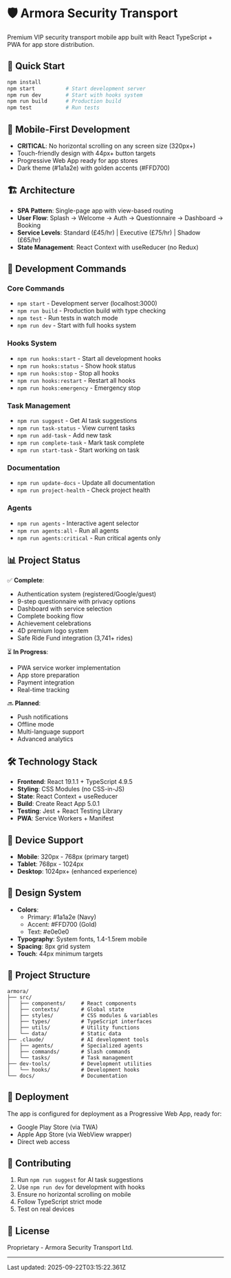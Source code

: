 # 🛡️ Armora Security Transport

Premium VIP security transport mobile app built with React TypeScript + PWA for app store distribution.

## 🚀 Quick Start

```bash
npm install
npm start          # Start development server
npm run dev        # Start with hooks system
npm run build      # Production build
npm test           # Run tests
```

## 📱 Mobile-First Development

- **CRITICAL**: No horizontal scrolling on any screen size (320px+)
- Touch-friendly design with 44px+ button targets
- Progressive Web App ready for app stores
- Dark theme (#1a1a2e) with golden accents (#FFD700)

## 🏗️ Architecture

- **SPA Pattern**: Single-page app with view-based routing
- **User Flow**: Splash → Welcome → Auth → Questionnaire → Dashboard → Booking
- **Service Levels**: Standard (£45/hr) | Executive (£75/hr) | Shadow (£65/hr)
- **State Management**: React Context with useReducer (no Redux)

## 🔧 Development Commands

### Core Commands
- `npm start` - Development server (localhost:3000)
- `npm run build` - Production build with type checking
- `npm test` - Run tests in watch mode
- `npm run dev` - Start with full hooks system

### Hooks System
- `npm run hooks:start` - Start all development hooks
- `npm run hooks:status` - Show hook status
- `npm run hooks:stop` - Stop all hooks
- `npm run hooks:restart` - Restart all hooks
- `npm run hooks:emergency` - Emergency stop

### Task Management
- `npm run suggest` - Get AI task suggestions
- `npm run task-status` - View current tasks
- `npm run add-task` - Add new task
- `npm run complete-task` - Mark task complete
- `npm run start-task` - Start working on task

### Documentation
- `npm run update-docs` - Update all documentation
- `npm run project-health` - Check project health

### Agents
- `npm run agents` - Interactive agent selector
- `npm run agents:all` - Run all agents
- `npm run agents:critical` - Run critical agents only

## 📊 Project Status

✅ **Complete**:
- Authentication system (registered/Google/guest)
- 9-step questionnaire with privacy options
- Dashboard with service selection
- Complete booking flow
- Achievement celebrations
- 4D premium logo system
- Safe Ride Fund integration (3,741+ rides)

⏳ **In Progress**:
- PWA service worker implementation
- App store preparation
- Payment integration
- Real-time tracking

🔜 **Planned**:
- Push notifications
- Offline mode
- Multi-language support
- Advanced analytics

## 🛠️ Technology Stack

- **Frontend**: React 19.1.1 + TypeScript 4.9.5
- **Styling**: CSS Modules (no CSS-in-JS)
- **State**: React Context + useReducer
- **Build**: Create React App 5.0.1
- **Testing**: Jest + React Testing Library
- **PWA**: Service Workers + Manifest

## 📱 Device Support

- **Mobile**: 320px - 768px (primary target)
- **Tablet**: 768px - 1024px
- **Desktop**: 1024px+ (enhanced experience)

## 🎨 Design System

- **Colors**: 
  - Primary: #1a1a2e (Navy)
  - Accent: #FFD700 (Gold)
  - Text: #e0e0e0
- **Typography**: System fonts, 1.4-1.5rem mobile
- **Spacing**: 8px grid system
- **Touch**: 44px minimum targets

## 📂 Project Structure

```
armora/
├── src/
│   ├── components/     # React components
│   ├── contexts/       # Global state
│   ├── styles/         # CSS modules & variables
│   ├── types/          # TypeScript interfaces
│   ├── utils/          # Utility functions
│   └── data/           # Static data
├── .claude/            # AI development tools
│   ├── agents/         # Specialized agents
│   ├── commands/       # Slash commands
│   └── tasks/          # Task management
├── dev-tools/          # Development utilities
│   └── hooks/          # Development hooks
└── docs/               # Documentation
```

## 🚀 Deployment

The app is configured for deployment as a Progressive Web App, ready for:
- Google Play Store (via TWA)
- Apple App Store (via WebView wrapper)
- Direct web access

## 🤝 Contributing

1. Run `npm run suggest` for AI task suggestions
2. Use `npm run dev` for development with hooks
3. Ensure no horizontal scrolling on mobile
4. Follow TypeScript strict mode
5. Test on real devices

## 📄 License

Proprietary - Armora Security Transport Ltd.

---

Last updated: 2025-09-22T03:15:22.361Z

